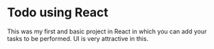 # Todo using React

This was my first and basic project in React in which you can add your tasks to be performed.
UI is very attractive in this.














